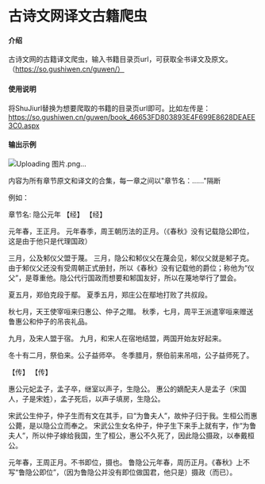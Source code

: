 # 古诗文网译文古籍爬虫

#### 介绍
古诗文网的古籍译文爬虫，输入书籍目录页url，可获取全书译文及原文。
（https://so.gushiwen.cn/guwen/）


#### 使用说明

将ShuJiurl替换为想要爬取的书籍的目录页url即可。比如左传是：https://so.gushiwen.cn/guwen/book_46653FD803893E4F699E8628DEAEE3C0.aspx


#### 输出示例
![Uploading 图片.png…]()


内容为所有章节原文和译文的合集，每一章之间以"章节名：……"隔断

例如：

章节名: 隐公元年
【经】
【经】

元年春，王正月。
元年春季，周王朝历法的正月。（《春秋》没有记载隐公即位，这是由于他只是代理国政）

三月，公及邾仪父盟于蔑。
三月，隐公和邾仪父在蔑会见，邾仪父就是邾子克。由于邾仪父还没有受周朝正式册封，所以《春秋》没有记载他的爵位；称他为“仪父”，是尊重他。隐公代行国政而想要和邾国友好，所以在蔑地举行了盟会。

夏五月，郑伯克段于鄢。
夏季五月，郑庄公在鄢地打败了共叔段。

秋七月，天王使宰咺来归惠公、仲子之赗。
秋季，七月，周平王派遣宰咺来赠送鲁惠公和仲子的吊丧礼品。

九月，及宋人盟于宿。
九月，和宋人在宿地结盟，两国开始友好起来。

冬十有二月，祭伯来。公子益师卒。
冬季腊月，祭伯前来吊唁，公子益师死了。

【传】
【传】

惠公元妃孟子，孟子卒，继室以声子，生隐公。
惠公的嫡配夫人是孟子（宋国人，子是宋姓），孟子死后，以声子填房，生隐公。

宋武公生仲子，仲子生而有文在其手，曰“为鲁夫人”，故仲子归于我。生桓公而惠公薨，是以隐公立而奉之。
宋武公生女名仲子，仲子生下来手上就有字，作“为鲁夫人”，所以仲子嫁给我国，生了桓公，惠公不久死了，因此隐公摄政，以奉戴桓公。

元年春，王周正月。不书即位，摄也。
鲁隐公元年春，周历正月。《春秋》上不写“鲁隐公即位”，（因为鲁隐公并没有即位做国君，他只是）摄政（而已）。

